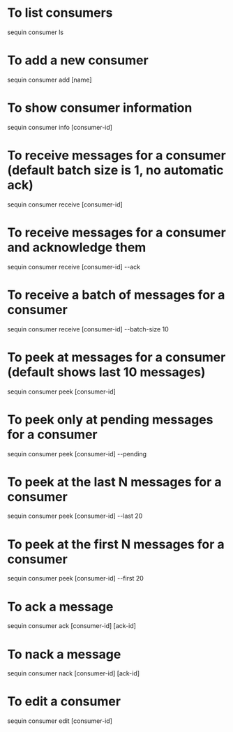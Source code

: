 # To list consumers

sequin consumer ls

# To add a new consumer

sequin consumer add [name]

# To show consumer information

sequin consumer info [consumer-id]

# To receive messages for a consumer (default batch size is 1, no automatic ack)

sequin consumer receive [consumer-id]

# To receive messages for a consumer and acknowledge them

sequin consumer receive [consumer-id] --ack

# To receive a batch of messages for a consumer

sequin consumer receive [consumer-id] --batch-size 10

# To peek at messages for a consumer (default shows last 10 messages)

sequin consumer peek [consumer-id]

# To peek only at pending messages for a consumer

sequin consumer peek [consumer-id] --pending

# To peek at the last N messages for a consumer

sequin consumer peek [consumer-id] --last 20

# To peek at the first N messages for a consumer

sequin consumer peek [consumer-id] --first 20

# To ack a message

sequin consumer ack [consumer-id] [ack-id]

# To nack a message

sequin consumer nack [consumer-id] [ack-id]

# To edit a consumer

sequin consumer edit [consumer-id]
